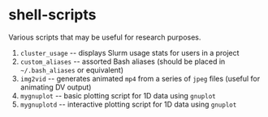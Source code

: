 # shell-scripts

Various scripts that may be useful for research purposes.

1. `cluster_usage` -- displays Slurm usage stats for users in a project
2. `custom_aliases` -- assorted Bash aliases (should be placed in `~/.bash_aliases` or equivalent)
3. `img2vid` -- generates animated `mp4` from a series of `jpeg` files (useful for animating DV output)
4. `mygnuplot` -- basic plotting script for 1D data using `gnuplot`
5. `mygnuplotd` -- interactive plotting script for 1D data using `gnuplot`
